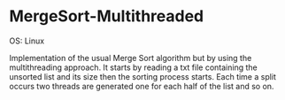 # MergeSort-Multithreaded

OS: Linux

Implementation of the usual Merge Sort algorithm but by using the multithreading approach.
It starts by reading a txt file containing the unsorted list and its size then the sorting process starts. 
Each time a split occurs two threads are generated one for each half of the list and so on.
